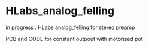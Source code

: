 # HLabs_analog_felling

in progress : HLabs analog_felling for stereo preamp

PCB and CODE for constant outpout with motorised pot
